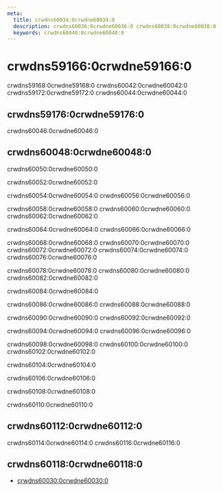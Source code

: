 ```yaml
---
meta:
  title: crwdns60034:0crwdne60034:0
  description: crwdns60036:0crwdne60036:0 crwdns60038:0crwdne60038:0
  keywords: crwdns60040:0crwdne60040:0
---
```


# crwdns59166:0crwdne59166:0
crwdns59168:0crwdne59168:0 crwdns60042:0crwdne60042:0 crwdns59172:0crwdne59172:0 crwdns60044:0crwdne60044:0

<entry-ad />

## crwdns59176:0crwdne59176:0
crwdns60046:0crwdne60046:0 <usage name="v-alert" />

## crwdns60048:0crwdne60048:0
crwdns60050:0crwdne60050:0

  crwdns60052:0crwdne60052:0

  crwdns60054:0crwdne60054:0 crwdns60056:0crwdne60056:0 <example file="v-alert/prop-border" />

  crwdns60058:0crwdne60058:0 crwdns60060:0crwdne60060:0 crwdns60062:0crwdne60062:0 <example file="v-alert/prop-colored-border" />

  crwdns60064:0crwdne60064:0 crwdns60066:0crwdne60066:0 <example file="v-alert/prop-dense" />

  crwdns60068:0crwdne60068:0 crwdns60070:0crwdne60070:0 crwdns60072:0crwdne60072:0 crwdns60074:0crwdne60074:0 crwdns60076:0crwdne60076:0 <example file="v-alert/prop-dismissible" />

  crwdns60078:0crwdne60078:0 crwdns60080:0crwdne60080:0 crwdns60082:0crwdne60082:0 <example file="v-alert/prop-icon" />

  crwdns60084:0crwdne60084:0 <example file="v-alert/prop-outlined" />

  crwdns60086:0crwdne60086:0 crwdns60088:0crwdne60088:0 <example file="v-alert/prop-prominent" />

  crwdns60090:0crwdne60090:0 crwdns60092:0crwdne60092:0 <example file="v-alert/prop-text" />

  crwdns60094:0crwdne60094:0 crwdns60096:0crwdne60096:0 <example file="v-alert/prop-transition" />

  crwdns60098:0crwdne60098:0 crwdns60100:0crwdne60100:0 crwdns60102:0crwdne60102:0 <example file="v-alert/prop-type" />

  crwdns60104:0crwdne60104:0

  crwdns60106:0crwdne60106:0

  crwdns60108:0crwdne60108:0

  crwdns60110:0crwdne60110:0 <example file="v-alert/misc-twitter" />

## crwdns60112:0crwdne60112:0
crwdns60114:0crwdne60114:0 crwdns60116:0crwdne60116:0

## crwdns60118:0crwdne60118:0
  - [crwdns60030:0crwdne60030:0](crwdns60120:0crwdne60120:0)

<doc-footer />
